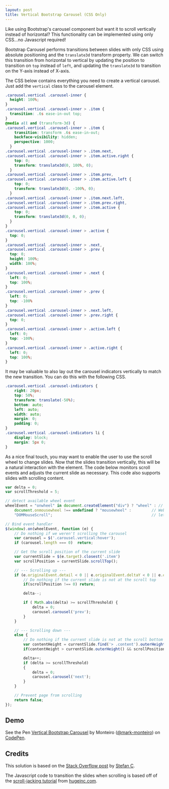 ```yaml
---
layout: post
title: Vertical Bootstrap Carousel (CSS Only)
---
```


Like using Bootstrap's carousel component but want it to scroll vertically
instead of horizontal? This functionality can be implemented using only CSS...no
Javascript required!

Bootstrap Carousel performs transitions between slides with only CSS using
absolute positioning and the `translate3d` transform property. We can switch
this transition from horizontal to vertical by updating the position to
transition on `top` instead of `left`, and updating the `translate3d` to
transition on the Y-axis instead of X-axis.

The CSS below contains everything you need to create a vertical carousel. Just
add the `vertical` class to the carousel element.

``` css
.carousel.vertical .carousel-inner {
  height: 100%;
}
.carousel.vertical .carousel-inner > .item {
  transition: .6s ease-in-out top;
}
@media all and (transform-3d) {
.carousel.vertical .carousel-inner > .item {
    transition: transform .6s ease-in-out;
    backface-visibility: hidden;
    perspective: 1000;
  }
.carousel.vertical .carousel-inner > .item.next,
.carousel.vertical .carousel-inner > .item.active.right {
    top: 0;
    transform: translate3d(0, 100%, 0);
  }
.carousel.vertical .carousel-inner > .item.prev,
.carousel.vertical .carousel-inner > .item.active.left {
    top: 0;
    transform: translate3d(0, -100%, 0);
  }
.carousel.vertical .carousel-inner > .item.next.left,
.carousel.vertical .carousel-inner > .item.prev.right,
.carousel.vertical .carousel-inner > .item.active {
    top: 0;
    transform: translate3d(0, 0, 0);
  }
}
.carousel.vertical .carousel-inner > .active {
  top: 0;
}
.carousel.vertical .carousel-inner > .next,
.carousel.vertical .carousel-inner > .prev {
  top: 0;
  height: 100%;
  width: 100%;
}
.carousel.vertical .carousel-inner > .next {
  left: 0;
  top: 100%;
}
.carousel.vertical .carousel-inner > .prev {
  left: 0;
  top: -100%
}
.carousel.vertical .carousel-inner > .next.left,
.carousel.vertical .carousel-inner > .prev.right {
  top: 0;
}
.carousel.vertical .carousel-inner > .active.left {
  left: 0;
  top: -100%;
}
.carousel.vertical .carousel-inner > .active.right {
  left: 0;
  top: 100%;
}
```

It may be valuable to also lay out the carousel indicators vertically to match
the new transition. You can do this with the following CSS.

``` css
.carousel.vertical .carousel-indicators {
    right: 20px;
    top: 50%;
    transform: translate(-50%);
    bottom: auto;
    left: auto;
    width: auto;
    margin: 0;
    padding: 0;
}
.carousel.vertical .carousel-indicators li {
    display: block;
    margin: 5px 0;
}
```

As a nice final touch, you may want to enable the user to use the scroll wheel
to change slides. Now that the slides transition vertically, this will be a
natural interaction with the element. The code below monitors scroll events and
adjusts the current slide as necessary. This code also supports slides with
scrolling content.

``` javascript
var delta = 0;
var scrollThreshold = 5;

// detect available wheel event
wheelEvent = "onwheel" in document.createElement("div") ? "wheel" : // Modern browsers support "wheel"
    document.onmousewheel !== undefined ? "mousewheel" :         // Webkit and IE support at least "mousewheel"
    "DOMMouseScroll";                                            // let's assume that remaining browsers are older Firefox

// Bind event handler
$(window).on(wheelEvent, function (e) {
    // Do nothing if we weren't scrolling the carousel
    var carousel = $('.carousel.vertical:hover');
    if (carousel.length === 0)  return;

    // Get the scroll position of the current slide
    var currentSlide = $(e.target).closest('.item')
    var scrollPosition = currentSlide.scrollTop();

    // --- Scrolling up ---
    if (e.originalEvent.detail < 0 || e.originalEvent.deltaY < 0 || e.originalEvent.wheelDelta > 0) {
        // Do nothing if the current slide is not at the scroll top
        if(scrollPosition !== 0) return;

        delta--;

        if ( Math.abs(delta) >= scrollThreshold) {
            delta = 0;
            carousel.carousel('prev');
        }
    }

    // --- Scrolling down ---
    else {
        // Do nothing if the current slide is not at the scroll bottom
        var contentHeight = currentSlide.find('> .content').outerHeight();
        if(contentHeight > currentSlide.outerHeight() && scrollPosition + currentSlide.outerHeight() !== contentHeight) return;

        delta++;
        if (delta >= scrollThreshold)
        {
            delta = 0;
            carousel.carousel('next');
        }
    }

    // Prevent page from scrolling
    return false;
});
```

## Demo

<p data-height="688" data-theme-id="0" data-slug-hash="WxVOYE" data-default-tab="result" data-user="mark-monteiro" data-embed-version="2" class="codepen">See the Pen <a href="https://codepen.io/mark-monteiro/pen/WxVOYE/">Vertical Bootstrap Carousel</a> by Monteiro (<a href="https://codepen.io/mark-monteiro">@mark-monteiro</a>) on <a href="https://codepen.io">CodePen</a>.</p>
<script async src="//assets.codepen.io/assets/embed/ei.js"></script>

## Credits

This solution is based on the
[Stack Overflow post](http://stackoverflow.com/a/30330303/1988326) by
[Stefan C](https://stackoverflow.com/users/4672658/stefan-c).

The Javascript code to transition the slides when scrolling is based off of the
[scroll-jacking tutorial](http://www.hugeinc.com/ideas/perspective/scroll-jacking-on-hugeinc)
from [hugeinc.com](http://www.hugeinc.com).

